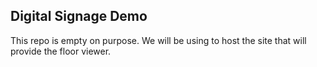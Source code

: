 ## Digital Signage Demo

This repo is empty on purpose. We will be using to host the site
that will provide the floor viewer.
